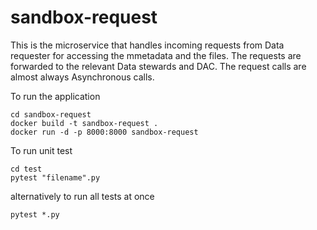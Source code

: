 # sandbox-request

This is the microservice that handles incoming requests from Data requester for accessing the 
mmetadata and the files. The requests are forwarded to the relevant Data stewards and DAC. The request calls are almost always Asynchronous calls.

To run the application

    cd sandbox-request
    docker build -t sandbox-request . 
    docker run -d -p 8000:8000 sandbox-request
To run unit test

    cd test
    pytest "filename".py
alternatively to run all tests at once

    pytest *.py
